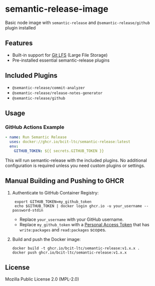 # semantic-release-image

Basic node image with `semantic-release` and `@semantic-release/github` plugin installed

## Features
- Built-in support for [Git LFS](https://git-lfs.github.com/) (Large File Storage)
- Pre-installed essential semantic-release plugins

## Included Plugins
- `@semantic-release/commit-analyzer`
- `@semantic-release/release-notes-generator`
- `@semantic-release/github`

## Usage

### GitHub Actions Example
```yaml
- name: Run Semantic Release
  uses: docker://ghcr.io/bcit-ltc/semantic-release:latest
  env:
    GITHUB_TOKEN: ${{ secrets.GITHUB_TOKEN }}
```

This will run semantic-release with the included plugins. No additional configuration is required unless you need custom plugins or settings.

## Manual Building and Pushing to GHCR

1. Authenticate to GitHub Container Registry:
   ```
    export GITHUB_TOKEN=my_github_token
    echo $GITHUB_TOKEN | docker login ghcr.io -u your_username --password-stdin
   ```
   - Replace `your_username` with your GitHub username.
   - Replace `my_github_token` with a [Personal Access Token](https://github.com/settings/tokens) that has `write:packages` and `read:packages` scopes.

2. Build and push the Docker image:
    ```
    docker build -t ghcr.io/bcit-ltc/semantic-release:v1.x.x .
    docker push ghcr.io/bcit-ltc/semantic-release:v1.x.x
    ```

## License
Mozilla Public License 2.0 (MPL-2.0)
